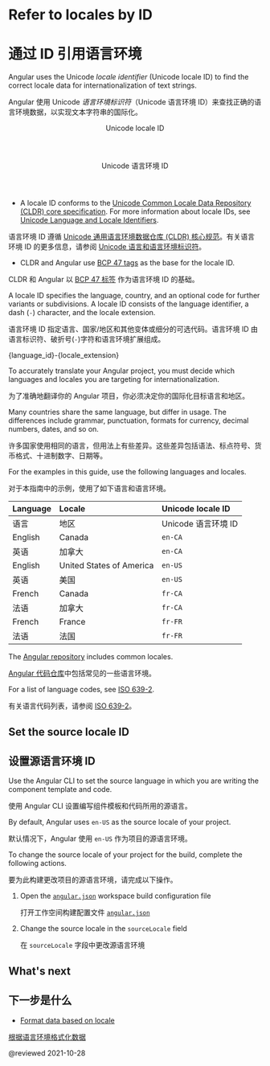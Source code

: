 # Refer to locales by ID

# 通过 ID 引用语言环境

Angular uses the Unicode *locale identifier* (Unicode locale ID) to find the correct locale data for internationalization of text strings.

Angular 使用 Unicode *语言环境标识符*（Unicode 语言环境 ID）来查找正确的语言环境数据，以实现文本字符串的国际化。

<div class="callout is-helpful">

<header>Unicode locale ID</header>

<header>Unicode 语言环境 ID</header>

*   A locale ID conforms to the [Unicode Common Locale Data Repository (CLDR) core specification][UnicodeCldrDevelopmentCoreSpecification]. For more information about locale IDs, see [Unicode Language and Locale Identifiers][UnicodeCldrDevelopmentCoreSpecificationHVgyyng33o798].

  语言环境 ID 遵循 [Unicode 通用语言环境数据仓库 (CLDR) 核心规范][UnicodeCldrDevelopmentCoreSpecification]。有关语言环境 ID 的更多信息，请参阅 [Unicode 语言和语言环境标识符][UnicodeCldrDevelopmentCoreSpecificationHVgyyng33o798]。

*   CLDR and Angular use [BCP 47 tags][RfcEditorInfoBcp47] as the base for the locale ID.

  CLDR 和 Angular 以 [BCP 47 标签][RfcEditorInfoBcp47] 作为语言环境 ID 的基础。

</div>

A locale ID specifies the language, country, and an optional code for further variants or subdivisions.
A locale ID consists of the language identifier, a dash (`-`) character, and the locale extension.

语言环境 ID 指定语言、国家/地区和其他变体或细分的可选代码。语言环境 ID 由语言标识符、破折号(`-`)字符和语言环境扩展组成。

<code-example>

{language_id}-{locale_extension}

</code-example>

<div class="alert is-helpful">

To accurately translate your Angular project, you must decide which languages and locales you are targeting for internationalization.

为了准确地翻译你的 Angular 项目，你必须决定你的国际化目标语言和地区。

Many countries share the same language, but differ in usage.
The differences include grammar, punctuation, formats for currency, decimal numbers, dates, and so on.

许多国家使用相同的语言，但用法上有些差异。这些差异包括语法、标点符号、货币格式、十进制数字、日期等。

</div>

For the examples in this guide, use the following languages and locales.

对于本指南中的示例，使用了如下语言和语言环境。

| Language | Locale                   | Unicode locale ID |
|:---------|:-------------------------| :---------------- |
| 语言       | 地区                       | Unicode 语言环境 ID |
| English  | Canada                   | `en-CA` |
| 英语       | 加拿大                      | `en-CA` |
| English  | United States of America | `en-US` |
| 英语       | 美国                       | `en-US` |
| French   | Canada                   | `fr-CA` |
| 法语       | 加拿大                      | `fr-CA` |
| French   | France                   | `fr-FR` |
| 法语       | 法国                       | `fr-FR` |

The [Angular repository][GithubAngularAngularTreeMasterPackagesCommonLocales] includes common locales.

[Angular 代码仓库][GithubAngularAngularTreeMasterPackagesCommonLocales]中包括常见的一些语言环境。

<div class="callout is-helpful">

For a list of language codes, see [ISO 639-2][LocStandardsIso6392].

有关语言代码列表，请参阅 [ISO 639-2][LocStandardsIso6392]。

<!--todo: Is this accurate.  ISO 639-2 is 3 digit.  ISO 639-1 is 2 digit.  Reference: http://www.loc.gov/standards/iso639-2/php/code_list.php -->

</div>

## Set the source locale ID

## 设置源语言环境 ID

Use the Angular CLI to set the source language in which you are writing the component template and code.

使用 Angular CLI 设置编写组件模板和代码所用的源语言。

By default, Angular uses `en-US` as the source locale of your project.

默认情况下，Angular 使用 `en-US` 作为项目的源语言环境。

To change the source locale of your project for the build, complete the following actions.

要为此构建更改项目的源语言环境，请完成以下操作。

1. Open the [`angular.json`][AioGuideWorkspaceConfig] workspace build configuration file

   打开工作空间构建配置文件 [`angular.json`][AioGuideWorkspaceConfig]

1. Change the source locale in the `sourceLocale` field

   在 `sourceLocale` 字段中更改源语言环境

## What's next

## 下一步是什么

*   [Format data based on locale][AioGuideI18nCommonFormatDataLocale]

  [根据语言环境格式化数据][AioGuideI18nCommonFormatDataLocale]

<!-- links -->

[AioGuideI18nCommonFormatDataLocale]: guide/i18n-common-format-data-locale "Format data based on locale | Angular"

[AioGuideI18nCommonMerge]: guide/i18n-common-merge "Merge translations into the application | Angular"

[AioGuideWorkspaceConfig]: guide/workspace-config "Angular workspace configuration | Angular"

<!-- external links -->

[GithubAngularAngularTreeMasterPackagesCommonLocales]: https://github.com/angular/angular/tree/master/packages/common/locales "angular/packages/common/locales | angular/angular | GitHub"

[LocStandardsIso6392]: http://www.loc.gov/standards/iso639-2 "ISO 639-2 Registration Authority | Library of Congress"

[RfcEditorInfoBcp47]: https://www.rfc-editor.org/info/bcp47 "BCP 47 | RFC Editor"

[UnicodeCldrDevelopmentCoreSpecification]: https://cldr.unicode.org/development/core-specification "Core Specification | Unicode CLDR Project"

[UnicodeCldrDevelopmentCoreSpecificationHVgyyng33o798]: https://cldr.unicode.org/development/core-specification#h.vgyyng33o798 "Unicode Language and Locale Identifiers - Core Specification | Unicode CLDR Project"

<!-- end links -->

@reviewed 2021-10-28
